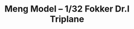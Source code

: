 ---
layout: product
title: "Meng Model – 1/32 Fokker Dr.I Triplane"
price: "8500" 
desc: "Maketa"
img_path: "/assets/img/MM-QS-002.webp"
brand: "N/A"
available: true
special_offer: false
new: true
soon: false
cat: "010000"
subcat: "011000"
subsubcat: "0N/A"
sifra: "MM-QS-002"
popular: false
---